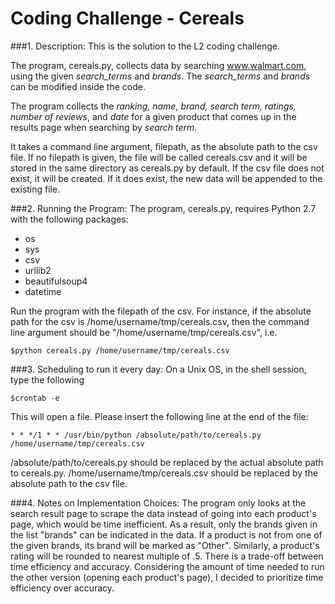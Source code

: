 # Coding Challenge - Cereals


###1. Description: 
This is the solution to the L2 coding challenge. 

The program, cereals.py, collects data by searching www.walmart.com, using the given *search_terms* and *brands*.
The *search_terms* and *brands* can be modified inside the code.

The program collects the *ranking, name, brand, search term, ratings, number of reviews*, and *date* for a given product that comes up in the results page when searching by *search term*. 

It takes a command line argument, filepath, as the absolute path to the csv file.
If no filepath is given, the file will be called cereals.csv and it will be stored in the same directory as cereals.py by default.
If the csv file does not exist, it will be created. If it does exist, the new data will be appended to the existing file.

###2. Running the Program:
The program, cereals.py, requires Python 2.7 with the following packages:
  * os
  * sys
  * csv
  * urllib2
  * beautifulsoup4
  * datetime

Run the program with the filepath of the csv.
For instance, if the absolute path for the csv is /home/username/tmp/cereals.csv, then the command line argument should be "/home/username/tmp/cereals.csv", i.e.
  
    $python cereals.py /home/username/tmp/cereals.csv
  

###3. Scheduling to run it every day:
On a Unix OS, in the shell session, type the following
  
    $crontab -e

This will open a file. Please insert the following line at the end of the file:
  
    * * */1 * * /usr/bin/python /absolute/path/to/cereals.py /home/username/tmp/cereals.csv
  
/absolute/path/to/cereals.py should be replaced by the actual absolute path to cereals.py. /home/username/tmp/cereals.csv should be replaced by the absolute path to the csv file.


###4. Notes on Implementation Choices:
The program only looks at the search result page to scrape the data instead of going into each product's page, which would be time inefficient. As a result, only the brands given in the list "brands" can be indicated in the data. If a product is not from one of the given brands, its brand will be marked as "Other". Similarly, a product's rating will be rounded to nearest multiple of .5.
There is a trade-off between time efficiency and accuracy. Considering the amount of time needed to run the other version (opening each product's page), I decided to prioritize time efficiency over accuracy.
